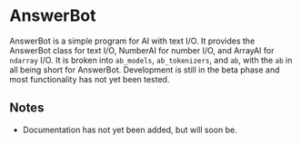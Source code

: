 # AnswerBot
AnswerBot is a simple program for AI with text I/O. It provides the AnswerBot class for text I/O, NumberAI for number I/O, and ArrayAI for `ndarray` I/O. It is broken into `ab_models`, `ab_tokenizers`, and `ab`, with the `ab` in all being short for AnswerBot. Development is still in the beta phase and most functionality has not yet been tested.
## Notes
- Documentation has not yet been added, but will soon be.